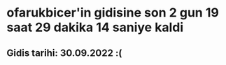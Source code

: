 # ofarukbicer'in gidisine son 2 gun 19 saat 29 dakika 14 saniye kaldi

## Gidis tarihi: 30.09.2022 :(